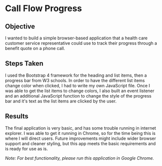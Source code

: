 # Call Flow Progress 

## Objective
I wanted to build a simple browser-based application that a health care customer service representative could use to track their progress through a benefit quote on a phone call.

## Steps Taken
I used the Bootstrap 4 framework for the heading and list items, then a progress bar from W3 schools. In order to have the different list items change color when clicked, I had to write my own JavaScript file. Once I was able to get the list items to change colors, I also built an event listener and an additional JavaScript function to change the style of the progress bar and it's text as the list items are clicked by the user.

## Results
The final application is very basic, and has some trouble running in internet explorer. I was able to get it running in Chrome, so for the time being this is where I will direct users. Future improvements might include wider browser support and cleaner styling, but this app meets the basic requirements and is ready for use as is.
  
*Note: For best functionality, please run this application in Google Chrome.*